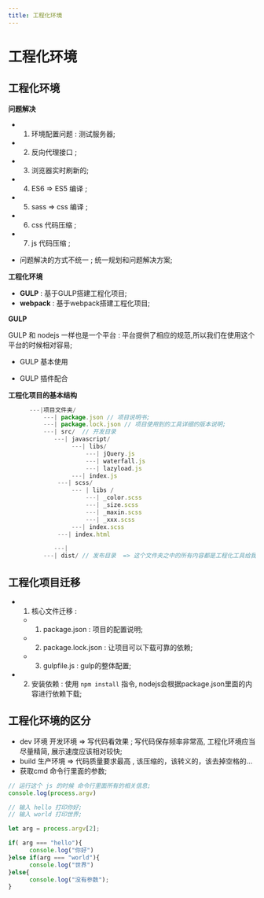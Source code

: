 ```yaml
---
title: 工程化环境
---
```

# 工程化环境

## 工程化环境 

**问题解决**

- 1. 环境配置问题 : 测试服务器;
- 2. 反向代理接口 ;
- 3. 浏览器实时刷新的;
- 4. ES6 => ES5 编译 ;
- 5. sass => css 编译 ;
- 6. css 代码压缩 ;
- 7. js  代码压缩 ;

- 问题解决的方式不统一 ; 统一规划和问题解决方案;

**工程化环境**

- **GULP** :  基于GULP搭建工程化项目; 
- **webpack** : 基于webpack搭建工程化项目;

**GULP**

GULP 和 nodejs 一样也是一个平台 : 平台提供了相应的规范,所以我们在使用这个平台的时候相对容易;

- GULP 基本使用 

- GULP 插件配合 

**工程化项目的基本结构**

```js
      ---|项目文件夹/
          ---| package.json // 项目说明书;
          ---| package.lock.json // 项目使用到的工具详细的版本说明;
          ---| src/  // 开发目录 
             ---| javascript/ 
                  ---| libs/ 
                      ---| jQuery.js
                      ---| waterfall.js
                      ---| lazyload.js
                  ---| index.js
              ---| scss/ 
                  --- | libs /
                      ---| _color.scss
                      ---| _size.scss
                      ---| _maxin.scss
                      ---| _xxx.scss
                  ---| index.scss
              ---| index.html

             ---|
          ---| dist/ // 发布目录  => 这个文件夹之中的所有内容都是工程化工具给我们生成的我们不去更改这个文件夹内的任何内容;
```

## 工程化项目迁移

- 1. 核心文件迁移  :  
  - 1. package.json : 项目的配置说明;
  - 2. package.lock.json : 让项目可以下载可靠的依赖;
  - 3. gulpfile.js : gulp的整体配置;

- 2. 安装依赖 :
   使用 `npm install` 指令, nodejs会根据package.json里面的内容进行依赖下载;

## 工程化环境的区分 

- dev 环境 开发环境 => 写代码看效果 ;  写代码保存频率非常高,  工程化环境应当尽量精简, 展示速度应该相对较快;
- build 生产环境  => 代码质量要求最高 , 该压缩的，该转义的，该去掉空格的... 
- 获取cmd 命令行里面的参数;

```javascript
// 运行这个 js 的时候 命令行里面所有的相关信息;
console.log(process.argv)

// 输入 hello 打印你好;
// 输入 world 打印世界;

let arg = process.argv[2];

if( arg === "hello"){
      console.log("你好")
}else if(arg === "world"){
      console.log("世界")
}else{
      console.log("没有参数");
}
```





